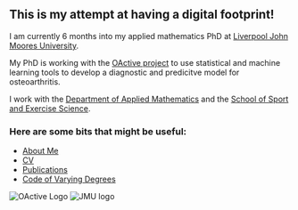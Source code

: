 ## This is my attempt at having a digital footprint!

I am currently 6 months into my applied mathematics PhD at [Liverpool John Moores University](https://www.ljmu.ac.uk/). 

My PhD is working with the [OActive project](https://www.oactive.eu/) to use statistical and machine learning tools to develop a diagnostic and predicitve model for osteoarthritis. 

I work with the [Department of Applied Mathematics](https://www.ljmu.ac.uk/about-us/faculties/faculty-of-engineering-and-technology/department-of-applied-mathematics) and the [School of Sport and Exercise Science](https://www.ljmu.ac.uk/about-us/faculties/faculty-of-science/school-of-sport-and-exercise-sciences).

### Here are some bits that might be useful:
- [About Me](https://github.com/phimc95/Philippa_McCabe/blob/master/ABOUTME.md)
- [CV](https://github.com/phimc95/Philippa_McCabe/blob/master/CV.md)
- [Publications](https://github.com/phimc95/Philippa_McCabe/blob/master/PUBLICATIONS.md)
- [Code of Varying Degrees](https://github.com/phimc95/Philippa_McCabe/blob/master/CODE.md)

![OActive Logo](https://www.oactive.eu/)
![JMU logo](http://lcr4.uk/wp-content/uploads/2016/11/JMU.png)
